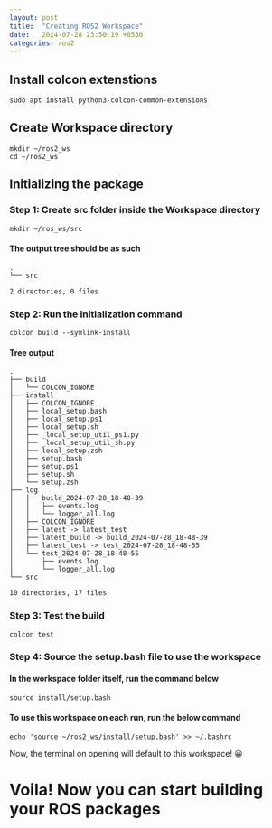 ```yaml
---
layout: post
title:  "Creating ROS2 Workspace"
date:   2024-07-28 23:50:19 +0530
categories: ros2
---
```


## Install colcon extenstions

```shell
sudo apt install python3-colcon-common-extensions
```

## Create Workspace directory

```shell
mkdir ~/ros2_ws
cd ~/ros2_ws
```

## Initializing the package

### Step 1: Create src folder inside the Workspace directory

```shell
mkdir ~/ros_ws/src
```

#### The output tree should be as such

```shell
.  
└── src  
  
2 directories, 0 files
```

### Step 2: Run the initialization command

```shell
colcon build --symlink-install
```

#### Tree output
```shell
.  
├── build  
│   └── COLCON_IGNORE  
├── install  
│   ├── COLCON_IGNORE  
│   ├── local_setup.bash  
│   ├── local_setup.ps1  
│   ├── local_setup.sh  
│   ├── _local_setup_util_ps1.py  
│   ├── _local_setup_util_sh.py  
│   ├── local_setup.zsh  
│   ├── setup.bash  
│   ├── setup.ps1  
│   ├── setup.sh  
│   └── setup.zsh  
├── log  
│   ├── build_2024-07-28_18-48-39  
│   │   ├── events.log  
│   │   └── logger_all.log  
│   ├── COLCON_IGNORE  
│   ├── latest -> latest_test  
│   ├── latest_build -> build_2024-07-28_18-48-39  
│   ├── latest_test -> test_2024-07-28_18-48-55  
│   └── test_2024-07-28_18-48-55  
│       ├── events.log  
│       └── logger_all.log  
└── src  
  
10 directories, 17 files
```

### Step 3: Test the build

```shell
colcon test
```

### Step 4: Source the setup.bash file to use the workspace

#### In the workspace folder itself, run the command below

```shell
source install/setup.bash
```

#### To use this workspace on each run, run the below command

```shell
echo 'source ~/ros2_ws/install/setup.bash' >> ~/.bashrc
```

Now, the terminal on opening will default to this workspace! 😀

# Voila! Now you can start building your ROS packages
